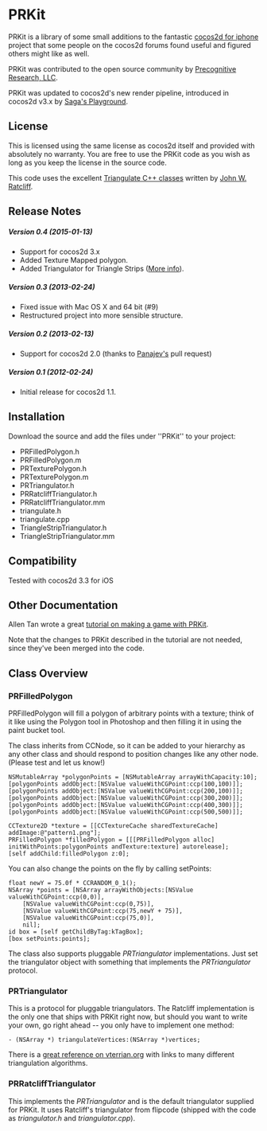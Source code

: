 PRKit
=====

PRKit is a library of some small additions to the fantastic <a href="http://cocos2d-iphone.org">cocos2d for iphone</a> project that some people on the cocos2d forums found useful and figured others might like as well.

PRKit was contributed to the open source community by <a href="http://precognitiveresearch.com">Precognitive Research, LLC</a>.

PRKit was updated to cocos2d's new render pipeline, introduced in cocos2d v3.x by <a href="https://www.sagasplayground.com">Saga's Playground</a>.

License
----------
This is licensed using the same license as cocos2d itself and provided with absolutely no warranty.  You are free to use the PRKit code as you wish as long as you keep the license in the source code.

This code uses the excellent <a href="http://www.flipcode.com/archives/Efficient_Polygon_Triangulation.shtml">Triangulate C++ classes</a> written by <a href="mailto:jratcliff@verant.com">John W. Ratcliff</a>.

Release Notes
-------------

##### Version 0.4 (2015-01-13)
* Support for cocos2d 3.x
* Added Texture Mapped polygon.
* Added Triangulator for Triangle Strips ([More info](http://en.wikipedia.org/wiki/Triangle_strip)).

##### Version 0.3 (2013-02-24)
* Fixed issue with Mac OS X and 64 bit (#9)
* Restructured project into more sensible structure.

##### Version 0.2 (2013-02-13)
* Support for cocos2d 2.0 (thanks to [Panajev's](http://github.com/panajev) pull request)

##### Version 0.1 (2012-02-24)
* Initial release for cocos2d 1.1.

Installation
------------
Download the source and add the files under ''PRKit'' to your project:
* PRFilledPolygon.h
* PRFilledPolygon.m
* PRTexturePolygon.h
* PRTexturePolygon.m
* PRTriangulator.h
* PRRatcliffTriangulator.h
* PRRatcliffTriangulator.mm
* triangulate.h
* triangulate.cpp
* TriangleStripTriangulator.h
* TriangleStripTriangulator.mm

Compatibility
-------------
Tested with cocos2d 3.3 for iOS

Other Documentation
-------------------
Allen Tan wrote a great [tutorial on making a game with PRKit](http://www.raywenderlich.com/14302/how-to-make-a-game-like-fruit-ninja-with-box2d-and-cocos2d-part-1).  

Note that the changes to PRKit described in the tutorial are not needed, since they've been merged into the code. 


Class Overview
--------------
### PRFilledPolygon

PRFilledPolygon will fill a polygon of arbitrary points with a texture; think of it like using the Polygon tool in Photoshop and then filling it in using the paint bucket tool.

The class inherits from CCNode, so it can be added to your hierarchy as any other class and should respond to position changes like any other node. (Please test and let us know!)

    NSMutableArray *polygonPoints = [NSMutableArray arrayWithCapacity:10];
    [polygonPoints addObject:[NSValue valueWithCGPoint:ccp(100,100)]];
    [polygonPoints addObject:[NSValue valueWithCGPoint:ccp(200,100)]];
    [polygonPoints addObject:[NSValue valueWithCGPoint:ccp(300,200)]];
    [polygonPoints addObject:[NSValue valueWithCGPoint:ccp(400,300)]];
    [polygonPoints addObject:[NSValue valueWithCGPoint:ccp(500,500)]]; 
    
    CCTexture2D *texture = [[CCTextureCache sharedTextureCache] addImage:@"pattern1.png"];
    PRFilledPolygon *filledPolygon = [[[PRFilledPolygon alloc] initWithPoints:polygonPoints andTexture:texture] autorelease];
    [self addChild:filledPolygon z:0];

You can also change the points on the fly by calling setPoints:

    float newY = 75.0f * CCRANDOM_0_1();       
    NSArray *points = [NSArray arrayWithObjects:[NSValue valueWithCGPoint:ccp(0,0)], 
        [NSValue valueWithCGPoint:ccp(0,75)],
        [NSValue valueWithCGPoint:ccp(75,newY + 75)],
        [NSValue valueWithCGPoint:ccp(75,0)],
        nil];
    id box = [self getChildByTag:kTagBox];
    [box setPoints:points];

The class also supports pluggable <i>PRTriangulator</i> implementations. Just set the triangulator object with something that implements the <i>PRTriangulator</i> protocol.

### PRTriangulator

This is a protocol for pluggable triangulators.  The Ratcliff implementation is the only one that ships with PRKit right now, but should you want to write your own, go right ahead -- you only have to implement one method:

    - (NSArray *) triangulateVertices:(NSArray *)vertices;

There is a <a href="http://www.vterrain.org/Implementation/Libs/triangulate.html">great reference on vterrian.org</a> with links to many different triangulation algorithms.

### PRRatcliffTriangulator

This implements the <i>PRTriangulator</i> and is the default triangulator supplied for PRKit.  It uses Ratcliff's triangulator from flipcode (shipped with the code as <i>triangulator.h</i> and <i>triangulator.cpp</i>).
